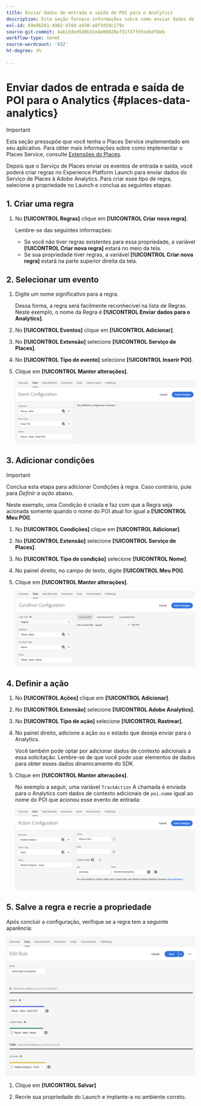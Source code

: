 ```yaml
---
title: Enviar dados de entrada e saída de POI para o Analytics
description: Esta seção fornece informações sobre como enviar dados de entrada e saída do POI para o Analytics.
exl-id: 69e96261-4902-47dd-a930-a8f3d19c179c
source-git-commit: 4ab15ded930b31e4e06920af31f37fdfe45df8eb
workflow-type: tm+mt
source-wordcount: '432'
ht-degree: 3%

---
```


# Enviar dados de entrada e saída de POI para o Analytics {#places-data-analytics}


>[!IMPORTANT]
>
>Esta seção pressupõe que você tenha o Places Service implementado em seu aplicativo. Para obter mais informações sobre como implementar o Places Service, consulte [Extensões do Places](/help/places-ext-aep-sdks/places-extension/places-extension.md).

Depois que o Serviço de Places enviar os eventos de entrada e saída, você poderá criar regras no Experience Platform Launch para enviar dados do Serviço de Places à Adobe Analytics. Para criar esse tipo de regra, selecione a propriedade no Launch e conclua as seguintes etapas:

## 1. Criar uma regra

1. No **[!UICONTROL Regras]** clique em **[!UICONTROL Criar nova regra]**.

   Lembre-se das seguintes informações:

   * Se você não tiver regras existentes para essa propriedade, a variável **[!UICONTROL Criar nova regra]** estará no meio da tela.
   * Se sua propriedade tiver regras, a variável **[!UICONTROL Criar nova regra]** estará na parte superior direita da tela.

## 2. Selecionar um evento

1. Digite um nome significativo para a regra.

   Dessa forma, a regra será facilmente reconhecível na lista de Regras. Neste exemplo, o nome da Regra é **[!UICONTROL Enviar dados para o Analytics]**.

1. No **[!UICONTROL Eventos]** clique em **[!UICONTROL Adicionar]**.

1. No **[!UICONTROL Extensão]** selecione **[!UICONTROL Serviço de Places]**.

1. No **[!UICONTROL Tipo de evento]** selecione **[!UICONTROL Inserir POI]**.

1. Clique em **[!UICONTROL Manter alterações]**.

   ![&quot;selecionar um evento&quot;](/help/assets/pt-selectEvent.png)


## 3. Adicionar condições

>[!IMPORTANT]
>
>Conclua esta etapa para adicionar Condições à regra. Caso contrário, pule para *Definir a ação* abaixo.

Neste exemplo, uma Condição é criada e faz com que a Regra seja acionada somente quando o nome do POI atual for igual a **[!UICONTROL Meu POI]**.

1. No **[!UICONTROL Condições]** clique em **[!UICONTROL Adicionar]**.

1. No **[!UICONTROL Extensão]** selecione **[!UICONTROL Serviço de Places]**.

1. No **[!UICONTROL Tipo de condição]** selecione **[!UICONTROL Nome]**.

1. No painel direito, no campo de texto, digite **[!UICONTROL Meu POI]**.

1. Clique em **[!UICONTROL Manter alterações]**.

   ![&quot;definir uma condição&quot;](/help/assets/pt-setCondition.png)


## 4. Definir a ação

1. No **[!UICONTROL Ações]** clique em **[!UICONTROL Adicionar]**.

1. No **[!UICONTROL Extensão]** selecione **[!UICONTROL Adobe Analytics]**.

1. No **[!UICONTROL Tipo de ação]** selecione **[!UICONTROL Rastrear]**.

1. No painel direito, adicione a ação ou o estado que deseja enviar para o Analytics.

   Você também pode optar por adicionar dados de contexto adicionais a essa solicitação. Lembre-se de que você pode usar elementos de dados para obter esses dados dinamicamente do SDK.

1. Clique em **[!UICONTROL Manter alterações]**.

   No exemplo a seguir, uma variável `TrackAction` A chamada é enviada para o Analytics com dados de contexto adicionais de `poi.name` igual ao nome do POI que acionou esse evento de entrada:

   ![&quot;definir uma ação&quot;](/help/assets/pt-setAction.png)

## 5. Salve a regra e recrie a propriedade

Após concluir a configuração, verifique se a regra tem a seguinte aparência:

![&quot;regra é criada&quot;](/help/assets/pt-ruleComplete.png)

1. Clique em **[!UICONTROL Salvar]**

1. Recrie sua propriedade do Launch e implante-a no ambiente correto.
